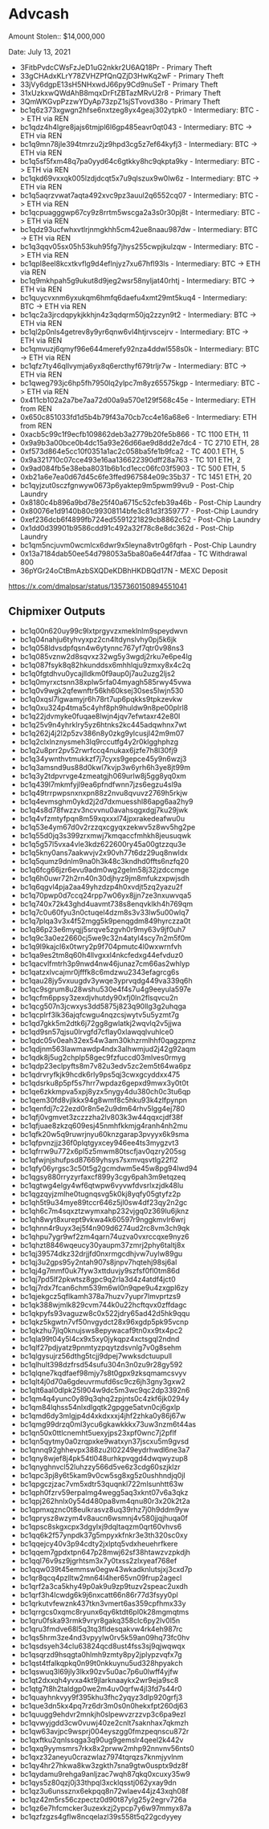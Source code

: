 # Advcash

Amount Stolen:: $14,000,000

Date: July 13, 2021


- 3FitbPvdcCWsFzJeD1uG2nkkr2U6AQ18Pr - Primary Theft
- 33gCHAdxKLrY78ZVHZPfQnQZjD3HwKq2wF - Primary Theft
- 33jVy6dgpE13sH5NHxwdJ66py9Cd9nuSeT - Primary Theft
- 31xUzkxwQWdAhB8mqxDrFtZBTazMRvU2r8 - Primary Theft
- 3QmWKGvpPzzwYDyAp73zpZ1sjSTvovd38o - Primary Theft
- bc1q6z373xgwgn2hfse6nxtzeg8yx4geaj302ytpk0 - Intermediary: BTC -> ETH via REN
- bc1qdz4h4lgre8jajs6tmjpl6l6gp485eavr0qt043 - Intermediary: BTC -> ETH via REN 
- bc1q9mn78jle394tmrzu2jz9hpd3cg5z7ef64kyfj3 - Intermediary: BTC -> ETH via REN 
- bc1q5sf5fxm48q7pa0yyd64c6gtkky8hc9qkpta9ky - Intermediary: BTC -> ETH via REN 
- bc1qkd69vxxqk005lzdjdcqt5x7u9qlszux9w0lw6z - Intermediary: BTC -> ETH via REN 
- bc1q5aqrzvwat7aqta492xvc9pz3auul2q6552cq07 - Intermediary: BTC -> ETH via REN 
- bc1qcpuagggwp67cy9z8rrtm5wscga2a3s0r30pj8t - Intermediary: BTC -> ETH via REN 
- bc1qdz93ucfwhxvtlrjnmgkhh5cm42ue8naau987dw - Intermediary: BTC -> ETH via REN 
- bc1q3qqv05sx05h53kuh95fg7jhys255cwpjkulzqw - Intermediary: BTC -> ETH via REN 
- bc1qpl8eel8kcxtkvflg9d4eflnjyz7xu67hfl93ls - Intermediary: BTC -> ETH via REN 
- bc1q9mkhpah5g9ukut8d9jeg2wsr58nyljat40rhtj - Intermediary: BTC -> ETH via REN 
- bc1quycvxnm6yxukqm6hmfq6daefu4xmt29mt5kuq4 - Intermediary: BTC -> ETH via REN 
- bc1qc2a3jrcdqpykjkkhjn4z3qdqrm50jq2zzyn9t2 - Intermediary: BTC -> ETH via REN 
- bc1ql2p0nls4getrev8y9yr6qnw6vl4htjrvscejrv - Intermediary: BTC -> ETH via REN 
- bc1qmvuzj6qmyf96e644merefy92nza4ddwl558s0k - Intermediary: BTC -> ETH via REN 
- bc1qfz7ty46qllvymja6yx8q6ercthyf679trljr7w - Intermediary: BTC -> ETH via REN 
- bc1qweg793jc6hp5fh7950lq2ylpc7m8yz65575kgp - Intermediary: BTC -> ETH via REN 
- 0x411cb102a2a7be7aa72d00a9a570e129f568c45e - Intermediary: ETH from REN 
- 0x650c851033fd1d5b4b79f43a70cb7cc4e16a68e6 - Intermediary: ETH from REN 
- 0xacb5c99c1f9ecfb109862deb3a2779b20fe5b866 - TC 1100 ETH, 11
- 0x9a9b3a00bce0b4dc15a93e26d66ae9d8dd2e7dc4 - TC 2710 ETH, 28
- 0xf573d864e5cc10f0351a1ac2c058ba5fe1b9fca2 - TC 400.1 ETH, 5
- 0x9a321710c07cce493e16aa136622390dff28a763 - TC 101 ETH, 2
- 0x9ad084fb5e38eba8031b6b1cd1ecc06fc03f5903 - TC 500 ETH, 5
- 0xb21a6e7ea0d67d45c6fe3ffed967584e09c35b37 - TC 1451 ETH, 20
- bc1qyjzut0sczfgnwyw0673p6yaktep9m5pwm99vu9 - Post-Chip Laundry
- 0x8180c4b896a9bd78e25f40a6715c52cfeb39a46b - Post-Chip Laundry
- 0x80076e1d9140b80c99308114bfe3c81d3f359777 - Post-Chip Laundry
- 0xef236dcb6f4899fb724ed5591221829cb8862c52 - Post-Chip Laundry
- 0x1dd0d39901b9586cdd91c492a32f78c8e8dc362d - Post-Chip Laundry
- bc1qm5ncjuvm0wcmlcx6dwr9x5leyna8vtr0g6fqrh - Post-Chip Laundry
- 0x13a7184dab50ee54d798053a5ba80a6e44f7dfaa - TC Withdrawal 800
- 36pYGr24oCtBmAzbSXQDeKDBhHKDBQd17N - MEXC Deposit


https://x.com/dmalpsar/status/1357360150894551041



## Chipmixer Outputs

- bc1q00n620uy99c9lxtprgyvzxmeklnlm9speydwvn
- bc1q04nahju6tyhvyxpz2cn4ltdynslvhy0pj5k6jk
- bc1q058ldvsdpfqsn4w6ytynnc767yf7qtr0v98ns3
- bc1q085vznw2d8sqvxz32wg5y3wgdj2rku7e6pe4lg
- bc1q087fsyk8q82hkunddsx6mhhlqju9zmxy8x4c2q
- bc1q0fgtdhvu0ycajlldkm0f9aup0j7au2uzg2ljs2
- bc1q0myrxctsnn38xplw5rfa04myagh585rwy45vwa
- bc1q0v9wgk2qfewnftr56kh60ksej30ses5lwjn530
- bc1q0xqsl7lgwamyjr6h78rt7up6pqkks9tpkzevkw
- bc1q0xu324p4tma5c4yhf8ph9huldw9n8pe00plrl8
- bc1q22jdvmyke0fuqae8lwjn4jqv7efwtaxr42e80l
- bc1q25v9n4yhrklry5yz6htnks2kc445adqwhnx7wt
- bc1q262j4j2l2p5zv386n8y0zkg9ylcusjl42m9m07
- bc1q2clxlnznysmeh3lq9rccutfg4y2r0klgghphzg
- bc1q2u8prr2pv52rwrfccq4nukax6jzfe7h8l30fj9
- bc1q34ywnthvtmukkzf7j7cyxs9gepce45y9n6wzj3
- bc1q3amsnd9us88d0kwl7kvjp3w6yrh6h3ye8jt99m
- bc1q3y2tdpvrvge4zmeatgjh069urlw8j5gg8yq0xm
- bc1q439l7mkmfyjl9ea6pfndfwnn7jzs6egzu4sl9a
- bc1q49trrpwpsnxnxpn88z2nvu8qvuvz2769h5rkjw
- bc1q4evmsghm0ykd2j2d7dxmuesshl86apg6aa2hy9
- bc1q4s8d78fwzzv3ncvvnu0avahsqgxdgj7ku29jwk
- bc1q4vfzmtyfpqn8m59xqxxxl74jpxrakedeafwu0u
- bc1q53e4ym67d0v2rzzqxcgyqxzekwv5z8wv5hg2pe
- bc1q55d0jq3s399zrxmwj7kmqaccfmhkh8jeusuqwk
- bc1q5g57l5vxa4vle3kdz622600ry45a00gtzzqu3e
- bc1q5kny0ans7aakwvjv2x90vh77t6dz29uq8nwldx
- bc1q5qumz9dnlm9na0h3k48c3kndhd0ffts6nzfq20
- bc1q6fcg66jzr6evu9adm0wg2gelm58j32jzdccmge
- bc1q6h0uwr72h2rn40n30djhyz9jm8mfukzxpwjsdh
- bc1q6qgvl4pja2aa49yhzdzp4h0xvdjt5zq2yazu2f
- bc1q70pwp0d7ccq24rpp7w06yx8jjn7ze3nxuwvqa5
- bc1q740x72k43ghd4uavmt738s8enqvklkh4h769qm
- bc1q7c0u60fyu3n0ctuqel4dzm8s3v33lw5u00wlq7
- bc1q7plqa3v3x4f52mgg5k9penqgdm849hyrczza0t
- bc1q86p23e6myqjj5srqve5zgvh0r9my63v9jf0uh7
- bc1q9c3a0ez2660cj5we9c32n4atyl4scy7n2m5f0m
- bc1q9l9kajcl6x0twry2p9f704pmutc4l0wxwrnfvh
- bc1qa9es2tm8q60h4llvgxxl4nkcfedxg44efvduz0
- bc1qacvlfmtrh3p9nwd4nw46junaz7cm66as2whlyp
- bc1qatzxlvcajmr0jfffk8c6mdzwu2343efagrcg6s
- bc1qau28jy5vxuugdv3ywqe3yprvqdg449va339q6h
- bc1qc9sgrum8u28wshu530e4f4s7u4g9eeyula597e
- bc1qcfm6ppsy3zexdjvhutdy90xfj0ln2flsqvcu2n
- bc1qcg507n3jcwxys3dd5875j823q90llg3g2uhqga
- bc1qcplrf3lk36ajqfcwgu4nqzcsjwytv5u5yzmt7g
- bc1qd7gkk5m2dtk6j72gg8gwlatkj2wqvlq2v5jjwa
- bc1qd9sn57qjsu0lrvgfd7cflay0xlawqqlvuhlce0
- bc1qdc05v0eah32ex54w3am30khzrmlhhf0qagzpmz
- bc1qdjnm563lawmawdp4ndx3alhwmjud2j42g92aqm
- bc1qdk8j5ug2chplp58gec9fzfuccd03mlves0rmyg
- bc1qdp23eclpyfts8m7v82u3edv5zc2em5t64wa6pz
- bc1qdrvryfkjk9hcdk6rly9ps5qj3cwxgcyddxx475
- bc1qdsrku8p5pf5s7hrr7wpdaz6gepxd9mwx3y0t0t
- bc1qe6zkkmpva5xpj8yzx5nygy4du380ch0c3tu6qp
- bc1qem30fd8vjlkkx94g8wmf8c5hku93k4zlfpynpn
- bc1qenfdj7c22ezd0r8n5e2u9dm64rhv5lgg4ej780
- bc1qfj0vgmvet3zczzzha2lv803k3w44qqxcjdf38f
- bc1qfjuae8zkzq609esj45nmhfkkmjg4ranh4nh2mu
- bc1qfk20w5q9ruwrjnyu60knzgarap3pvyyx6k9sma
- bc1qfpvnzjjz36f0plqtgyxcey946ee4ts3mygzvt3
- bc1qfrrw9u772x6pl5z5mwm80tscfjav0qzry205sg
- bc1qfwjnjshufpsd87669yhsys7sxmvqsvtlg22fl2
- bc1qfy06yrgsc3c50t5g2gcmdwm5e45w8pg94lwd94
- bc1qgsy880rryzyrfaxcf899y3cgy6pah3m9etqzeq
- bc1qgtwg4elgy4wf6qtwpw6vyvwfdvsrlxzjdk48lu
- bc1qgzqyjzmlhe0tugnqsvg5k0kj8yqfy05gtyfz2p
- bc1qh5t9u34mye89tccr646z5jl0sw4df23qy2n2gc
- bc1qh6c7m4sqxztzwymxahp232vjgq0z369lu6jknz
- bc1qh8wyt8xurept9vkwa4k60597r9nggkmvlr6wrj
- bc1qhnn4r9uyx3ej5f4n909d6274ud2rc8vm3ch9qk
- bc1qhpu7ygr9wf2zm4qarn74uzva0vxrccqxe9nyz6
- bc1qhzt8846wqeucy30yaupm37zmrj2phy6taltj8x
- bc1qj39574dkz32drjjfd0nxrmgcdhjvw7uylw89gu
- bc1qj3u2gps95y2ntah907s8jnpv7hqtehj98sj6al
- bc1qj4g7mmf0uk7fyw3xttduvjy9szfsf0fl0tm86d
- bc1qj7pd5lf2pkwtsz8gpc9q2rla3d4z4atdf4jct0
- bc1qj7rdx7fcan6chm539m6wl0n9qpe9u4zxgpl6zy
- bc1qjekgcz5qflkamh378a7huzv7yupr7lmvprtzs9
- bc1qk388wjmlk829cvm744k0u22hcftqvx0zffdagc
- bc1qkpyfs93vaguzw8c0x522jdry65ad42d5hk9qqu
- bc1qkz5kgwtn7vf50nvgydct28x96xgdp5pk95vcnp
- bc1qkzhu7jlq0knujsws8epywacaf9tn0xx9tx4pc2
- bc1qla99t04y5l4cx9x5xy0jykqpz4xctsgql2ndnd
- bc1qlf27pdjyatz9pnmtyzpqytzdsvnlg7v0g8sehm
- bc1qlgysujrz56dthg5tcjj9dpej7wwksdctuupull
- bc1qlhult398dzfrsd54sufu304n3n0zu9r28gy592
- bc1qlqne7kqdfaef98mjy7s8t0gpx9zksqmamcsvyv
- bc1qlt4j0d70a6gdeuvrmufd6sc9cz6jh3gny3gxw2
- bc1qlt6aal0dlpk25l904w9dc5m3wc9qc2dp3392n6
- bc1qm4q4yunc0y89q3qhq2zpjnts0c4zkf6jk0294y
- bc1qm84lqhss54nlxdlgqtk2gpgge5atvn0cj6gxlp
- bc1qmd6dy3mlgjp4d4xkdxxxj4jhf2zhka0y86j67w
- bc1qmg99drzq0ml3ycu6gkawkkkx73uw3nzm6t44as
- bc1qn50x0ttlcnemht5uexyjps23xpf0wnc7j2pflf
- bc1qn5qytmy0a0zrqpxke9watxyn37jscxu5m9gvsd
- bc1qnnq92ghhevpx388zu2l02249eydrhwdl6ne3a7
- bc1qny8wjef8j4pk54tl048urhkpvqgd4dwqwyzup8
- bc1qnyghnvcl52luhzzy566d5ve6z3cdg60szjklzr
- bc1qpc3pj8y6t5kam9v0cw5sg8xg5z0ushhndjq0jl
- bc1qpgczjzac7vm5xdtr53quqnkl722mlsunhtt63w
- bc1qph0fzrv59erpalmg4wegg5aq3xknt07v6a3qkz
- bc1qpj262hnlx0y54d480pa8vm4qnu80r3x20k2t2a
- bc1qpmxqznc0t8eulkrasvz8uq39rhz7j0h9ddm9yw
- bc1qprysz8wzym4v8aucn6wsmnj4v580jjqjhuqa0f
- bc1qpsc8skgxcpx3dgylxj9dqltaqzm0qrt60vhvs6
- bc1qq6k2f57ynpdk37g5mpyxkfnkr3e3th320sc0xy
- bc1qqejcy40v3p94cdty2jxlptq5vdxheuehrfkere
- bc1qqem7gpdxtpn647p28mwj62sf38htawzvzpkdjh
- bc1qql76v9sz9jgrhtsm3x7y0txss2zlxyeaf768ef
- bc1qqw039t45emmsw0egw43wkadknlutsjxj3cxd7p
- bc1qr8qcq4pzlltw2mn64l4her65vn09frup2agecl
- bc1qrf2a3ca5khy49p0ak9u9zp9tuzv2speac2uxdh
- bc1qrf3h4lcwdg6k9j6nxcatt66n86r77d3fsyy0pl
- bc1qrkutvfewznk437tkn3vmert6as359cpfhmx33y
- bc1qrrgcs0xqmc8ryunx6qy6ktdt6pl0k28mgmqtms
- bc1qru0fska93rmk9vryr8gakq358clc6py2lv0l5n
- bc1qru3fmdve68l5q3tq3fldesqakvw4rk4eh987rc
- bc1qs5hrm3ze4nd3vpyylw0rv5k59an09hq73fc0hv
- bc1qsdsyeh34clu63824qcd8ust4fss3sj9qjwqwqx
- bc1qsqrzd9hsqgta0hlmh9zmty8py2jplypzvqfx7g
- bc1qst4tfalkqpkq0n99t0nkkuynu5ud328hpyakch
- bc1qswuq3l69jly3lkx90zv5u0ac7p6u0lwff4yjfw
- bc1qt2dxxqh4yvxa4kt9jlarknaaykx2wr9eja9sc8
- bc1qtg7t8h2taldgp0we2m4uv0qrfw4jl3fd7s44r0
- bc1quayhnkvyy9f395khu3fhc2yqyz3dlp920grfj3
- bc1que3dn5kx4pq7rz6dr3m0s0n0hekxfpt260dj63
- bc1quugg9ehdvr2mnkjh0slpewvzrzzvp3c6pa9ezl
- bc1qvwyjgdd3cw0vuwj40ze2cnlt7saknhax7qkmzh
- bc1qw63avjpc9wsprj004eyszgg0fmzpeqnscu872r
- bc1qxftku2qnlssqga3q90ug9gemslr4qeel2k442v
- bc1qxq9yymsmrs7rkx8x2prww2mhp92nnvnv56nts0
- bc1qxz32aneyu0crazwlaz7974tqrqzs7knmjyvlnm
- bc1qy4hr27hkwa8kw3zgkth7sna9gtw0usptx9dz8f
- bc1qydamu9rehga9anljzac7wqh87qkq0xcuxy35w9
- bc1qys5z80qzj0j33thpql3xcklqsstj062yxay9dn
- bc1qz3u6unssznx6ekpqq8n72wlaev44jz43xqh08f
- bc1qz42m5rs56czpectz0d90t87ylg25y2egrv726a
- bc1qz6e7hfcmcker3uzexkzj2ypcp7y6w97mmyx87a
- bc1qzfzgzs4gflw8ncqelazl39s558t5q22gcdyyey